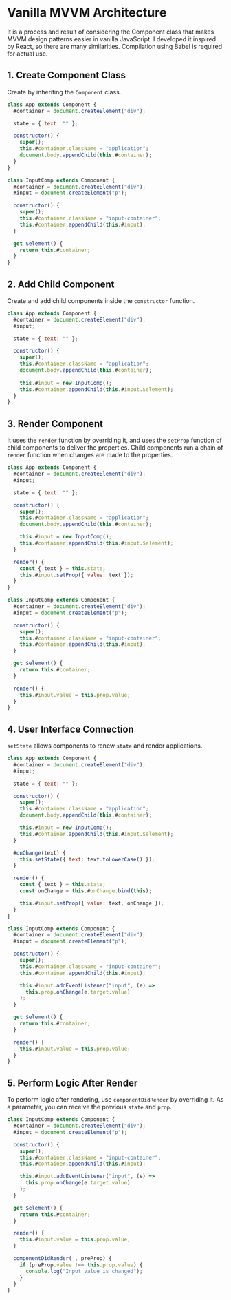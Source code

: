 # Vanilla MVVM Architecture

It is a process and result of considering the Component class that makes MVVM design patterns easier in vanilla JavaScript. I developed it inspired by React, so there are many similarities. Compilation using Babel is required for actual use.

## 1. Create Component Class

Create by inheriting the `Component` class.

```javascript
class App extends Component {
  #container = document.createElement("div");

  state = { text: "" };

  constructor() {
    super();
    this.#container.className = "application";
    document.body.appendChild(this.#container);
  }
}
```

```javascript
class InputComp extends Component {
  #container = document.createElement("div");
  #input = document.createElement("p");

  constructor() {
    super();
    this.#container.className = "input-container";
    this.#container.appendChild(this.#input);
  }

  get $element() {
    return this.#container;
  }
}
```

## 2. Add Child Component

Create and add child components inside the `constructor` function.

```javascript
class App extends Component {
  #container = document.createElement("div");
  #input;

  state = { text: "" };

  constructor() {
    super();
    this.#container.className = "application";
    document.body.appendChild(this.#container);
    
    this.#input = new InputComp();
    this.#container.appendChild(this.#input.$element);
  }
}
```

## 3. Render Component

It uses the `render` function by overriding it, and uses the `setProp` function of child components to deliver the properties. Child components run a chain of `render` function when changes are made to the properties.

```javascript
class App extends Component {
  #container = document.createElement("div");
  #input;

  state = { text: "" };

  constructor() {
    super();
    this.#container.className = "application";
    document.body.appendChild(this.#container);

    this.#input = new InputComp();
    this.#container.appendChild(this.#input.$element);
  }

  render() {
    const { text } = this.state;
    this.#input.setProp({ value: text });
  }
}
```

```javascript
class InputComp extends Component {
  #container = document.createElement("div");
  #input = document.createElement("p");

  constructor() {
    super();
    this.#container.className = "input-container";
    this.#container.appendChild(this.#input);
  }

  get $element() {
    return this.#container;
  }

  render() {
    this.#input.value = this.prop.value;
  }
}
```


## 4. User Interface Connection

`setState` allows components to renew `state` and render applications.

```javascript
class App extends Component {
  #container = document.createElement("div");
  #input;

  state = { text: "" };

  constructor() {
    super();
    this.#container.className = "application";
    document.body.appendChild(this.#container);

    this.#input = new InputComp();
    this.#container.appendChild(this.#input.$element);
  }

  #onChange(text) {
    this.setState({ text: text.toLowerCase() });
  }

  render() {
    const { text } = this.state;
    const onChange = this.#onChange.bind(this);

    this.#input.setProp({ value: text, onChange });
  }
}
```

```javascript
class InputComp extends Component {
  #container = document.createElement("div");
  #input = document.createElement("p");

  constructor() {
    super();
    this.#container.className = "input-container";
    this.#container.appendChild(this.#input);

    this.#input.addEventListener("input", (e) =>
      this.prop.onChange(e.target.value)
    );
  }

  get $element() {
    return this.#container;
  }

  render() {
    this.#input.value = this.prop.value;
  }
}
```

## 5. Perform Logic After Render

To perform logic after rendering, use `componentDidRender` by overriding it. As a parameter, you can receive the previous `state` and `prop`.

```javascript
class InputComp extends Component {
  #container = document.createElement("div");
  #input = document.createElement("p");

  constructor() {
    super();
    this.#container.className = "input-container";
    this.#container.appendChild(this.#input);

    this.#input.addEventListener("input", (e) =>
      this.prop.onChange(e.target.value)
    );
  }

  get $element() {
    return this.#container;
  }

  render() {
    this.#input.value = this.prop.value;
  }

  componentDidRender(_, preProp) {
    if (preProp.value !== this.prop.value) {
      console.log("Input value is changed");
    }
  }
}
```